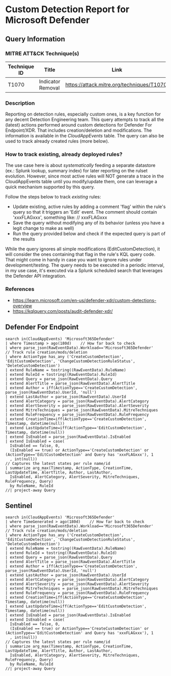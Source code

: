 # Custom Detection Report for Microsoft Defender

## Query Information

### MITRE ATT&CK Technique(s)

| Technique ID | Title    | Link    |
| ---  | --- | --- |
| T1070 | Indicator Removal | https://attack.mitre.org/techniques/T1070/ |

### Description
Reporting on detection rules, especially custom ones, is a key function for any decent Detection Engineering team. This query attempts to track all the (latest) actions performed around custom detections for Defender For Endpoint/XDR. That includes creation/deletion and modifications. The information is available in the *CloudAppEvents* table. The query can also be used to track already created rules (more below).

### How to track existing, already deployed rules?
The use case here is about *systematically* feeding a separate datastore (ex.: Splunk lookup, summary index) for later reporting on the rulset evolution. However, since most active rules will NOT generate a trace in the CloudAppEvents table until you modify/update them, one can leverage a quick mechanism supported by this query.

Follow the steps below to track *existing* rules:
- Update existing, active rules by adding a comment 'flag' within the rule's query so that it triggers an 'Edit' event. The comment should contain 'xxxFLAGxxx', something like: // xxxFLAGxxx
- Save the query without modifying any of its behavior (unless you have a legit change to make as well)
- Run the query provided below and check if the expected query is part of the results

While the query ignores all simple modifications (EditCustomDetection), it will consider the ones containing that flag in the rule's KQL query code. That might come in handy in case you want to ignore rules under development/testing. The query needs to be executed in a periodic interval, in my use case, it's executed via a Splunk scheduled search that leverages the Defender API integration.

### References
- https://learn.microsoft.com/en-us/defender-xdr/custom-detections-overview
- https://kqlquery.com/posts/audit-defender-xdr/

## Defender For Endpoint
```
search in(CloudAppEvents) 'Microsoft365Defender'
| where Timestamp > ago(180d)    // How far back to check
| where parse_json(RawEventData).Workload=='Microsoft365Defender'
// Track rule creation/mods/deletion
| where ActionType has_any ('CreateCustomDetection', 'EditCustomDetection', 'ChangeCustomDetectionRuleStatus', 'DeleteCustomDetection')
| extend RuleName = tostring((RawEventData).RuleName)
| extend RuleId = tostring((RawEventData).RuleId)
| extend Query = parse_json(RawEventData).Query
| extend AlertTitle = parse_json(RawEventData).AlertTitle
| extend Author = iff(ActionType=='CreateCustomDetection', parse_json(RawEventData).UserId, 'null')
| extend LastAuthor = parse_json(RawEventData).UserId
| extend AlertCategory = parse_json(RawEventData).AlertCategory
| extend AlertSeverity = parse_json(RawEventData).AlertSeverity
| extend MitreTechniques = parse_json(RawEventData).MitreTechniques
| extend RuleFrequency = parse_json(RawEventData).RuleFrequency
| extend CreationTime=iff(ActionType=='CreateCustomDetection', Timestamp, datetime(null))
| extend LastUpdateTime=iff(ActionType=='EditCustomDetection', Timestamp, datetime(null))
| extend IsEnabled = parse_json(RawEventData).IsEnabled
| extend IsEnabled = case(
  IsEnabled == false, 0,
  (IsEnabled == true) or ActionType=='CreateCustomDetection' or (ActionType=='EditCustomDetection' and Query has 'xxxFLAGxxx'), 1
  , int(null))
// Captures the latest states per rule name/id
| summarize arg_max(Timestamp, ActionType, CreationTime, LastUpdateTime, AlertTitle, Author, LastAuthor, 
  IsEnabled, AlertCategory, AlertSeverity, MitreTechniques, RuleFrequency, Query) 
  by RuleName, RuleId
//| project-away Query
```
## Sentinel
```
search in(CloudAppEvents) 'Microsoft365Defender'
| where TimeGenerated > ago(180d)    // How far back to check
| where parse_json(RawEventData).Workload=='Microsoft365Defender'
// Track rule creation/mods/deletion
| where ActionType has_any ('CreateCustomDetection', 'EditCustomDetection', 'ChangeCustomDetectionRuleStatus', 'DeleteCustomDetection')
| extend RuleName = tostring((RawEventData).RuleName)
| extend RuleId = tostring((RawEventData).RuleId)
| extend Query = parse_json(RawEventData).Query
| extend AlertTitle = parse_json(RawEventData).AlertTitle
| extend Author = iff(ActionType=='CreateCustomDetection', parse_json(RawEventData).UserId, 'null')
| extend LastAuthor = parse_json(RawEventData).UserId
| extend AlertCategory = parse_json(RawEventData).AlertCategory
| extend AlertSeverity = parse_json(RawEventData).AlertSeverity
| extend MitreTechniques = parse_json(RawEventData).MitreTechniques
| extend RuleFrequency = parse_json(RawEventData).RuleFrequency
| extend CreationTime=iff(ActionType=='CreateCustomDetection', Timestamp, datetime(null))
| extend LastUpdateTime=iff(ActionType=='EditCustomDetection', Timestamp, datetime(null))
| extend IsEnabled = parse_json(RawEventData).IsEnabled
| extend IsEnabled = case(
  IsEnabled == false, 0,
  (IsEnabled == true) or ActionType=='CreateCustomDetection' or (ActionType=='EditCustomDetection' and Query has 'xxxFLAGxxx'), 1
  , int(null))
// Captures the latest states per rule name/id
| summarize arg_max(Timestamp, ActionType, CreationTime, LastUpdateTime, AlertTitle, Author, LastAuthor, 
  IsEnabled, AlertCategory, AlertSeverity, MitreTechniques, RuleFrequency, Query) 
  by RuleName, RuleId
//| project-away Query
```
